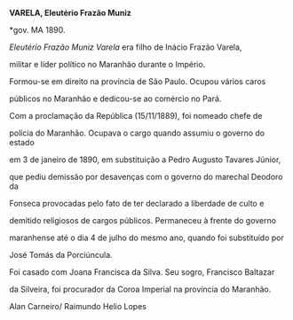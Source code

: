 **VARELA, Eleutério Frazão Muniz**



\*gov. MA 1890.



*Eleutério Frazão Muniz Varela* era filho de Inácio Frazão Varela,

militar e líder político no Maranhão durante o Império.



Formou-se em direito na província de São Paulo. Ocupou vários caros

públicos no Maranhão e dedicou-se ao comércio no Pará.



Com a proclamação da República (15/11/1889), foi nomeado chefe de

polícia do Maranhão. Ocupava o cargo quando assumiu o governo do estado

em 3 de janeiro de 1890, em substituição a Pedro Augusto Tavares Júnior,

que pediu demissão por desavenças com o governo do marechal Deodoro da

Fonseca provocadas pelo fato de ter declarado a liberdade de culto e

demitido religiosos de cargos públicos. Permaneceu à frente do governo

maranhense até o dia 4 de julho do mesmo ano, quando foi substituído por

José Tomás da Porciúncula.



Foi casado com Joana Francisca da Silva. Seu sogro, Francisco Baltazar

da Silveira, foi procurador da Coroa Imperial na província do Maranhão.



Alan Carneiro/ Raimundo Helio Lopes



